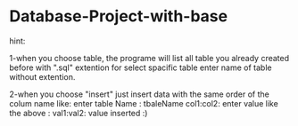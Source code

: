# Database-Project-with-base 
 hint:
 
 1-when you choose table, the programe will list all table you already created before with ".sql" extention 
 for select spacific table enter name of table without extention.
 
 2-when you choose "insert" just insert data with the same order of the colum name 
 like:
    enter table Name : tbaleName
    col1:col2:
    enter value like the above : val1:val2:
    value inserted :)
   

 

